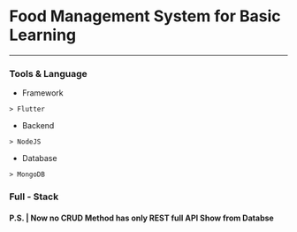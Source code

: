 # Food Management System for Basic Learning 

<hr>




### Tools & Language

 - Framework
```
> Flutter
```
 - Backend
```
> NodeJS
```
 - Database
```
> MongoDB
```


### Full - Stack
#### P.S. | Now no CRUD Method has only REST full API Show from Databse





